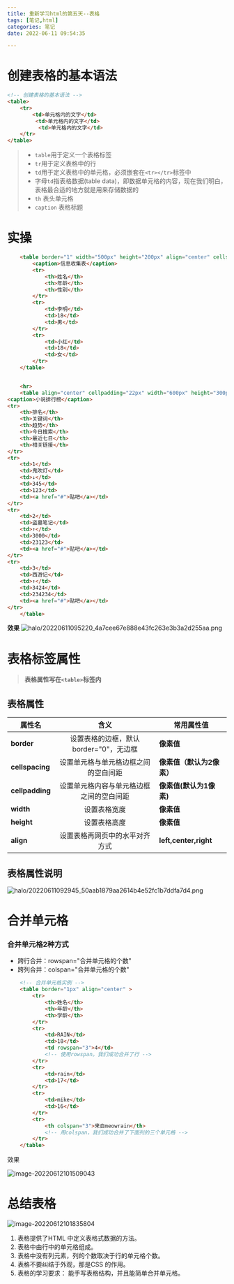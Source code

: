 ```yaml
---
title: 重新学习html的第五天--表格
tags: [笔记,html]
categories: 笔记
date: 2022-06-11 09:54:35

---
```


# 创建表格的基本语法

```html
<!-- 创建表格的基本语法 -->
<table>
    <tr>
        <td>单元格内的文字</td>
         <td>单元格内的文字</td>
          <td>单元格内的文字</td>
    </tr>
</table>
```

> - `table`用于定义一个表格标签
> - `tr`用于定义表格中的行
> - `td`用于定义表格中的单元格，必须嵌套在`<tr></tr>`标签中
> - 字母`td`指表格数据(table data)，即数据单元格的内容，现在我们明白，表格最合适的地方就是用来存储数据的
> - `th` 表头单元格
> - `caption` 表格标题

# 实操

```html
    <table border="1" width="500px" height="200px" align="center" cellspacing="5px"> 
        <caption>信息收集表</caption>
        <tr>
            <th>姓名</th>
            <th>年龄</th>
            <th>性别</th>
        </tr>
        <tr>
            <td>李明</td>
            <td>18</td>
            <td>男</td>
        </tr>
        <tr>
            <td>小红</td>
            <td>18</td>
            <td>女</td>
        </tr>
    </table>


    <hr>
    <table align="center" cellpadding="22px" width="600px" height="300px" border="1px" cellspacing="0px">
<caption>小说排行榜</caption>
<tr>
    <th>排名</th>
    <th>关键词</th>
    <th>趋势</th>
    <th>今日搜索</th>
    <th>最近七日</th>
    <th>相关链接</th>
</tr>
<tr>
    <td>1</td>
    <td>鬼吹灯</td>
    <td>↓</td>
    <td>345</td>
    <td>123</td>
    <td><a href="#">贴吧</a></td>
</tr>
<tr>
    <td>2</td>
    <td>盗墓笔记</td>
    <td>↑</td>
    <td>3000</td>
    <td>23123</td>
    <td><a href="#">贴吧</a></td>
</tr>
<tr>
    <td>3</td>
    <td>西游记</td>
    <td>↑</td>
    <td>3424</td>
    <td>234234</td>
    <td><a href="#">贴吧</a></td>
</tr>
    </table>
```

**效果**
![halo/20220611095220_4a7cee67e888e43fc263e3b3a2d255aa.png](https://halo-1257218791.cos.ap-beijing.myqcloud.com/halo/20220611095220_4a7cee67e888e43fc263e3b3a2d255aa.png)

# 表格标签属性

> **表格属性写在`<table>`标签内**

## 表格属性

| 属性名          |                   含义                   | 常用属性值                |
| --------------- | :--------------------------------------: | ------------------------- |
| **border**      |  设置表格的边框，默认border="0"，无边框  | **像素值**                |
| **cellspacing** |   设置单元格与单元格边框之间的空白间距   | **像素值（默认为2像素）** |
| **cellpadding** | 设置单元格内容与单元格边框之间的空白间距 | **像素值(默认为1像素)**   |
| **width**       |               设置表格宽度               | **像素值**                |
| **height**      |               设置表格高度               | **像素值**                |
| **align**       |      设置表格再网页中的水平对齐方式      | **left,center,right**     |

## 表格属性说明

![halo/20220611092945_50aab1879aa2614b4e52fc1b7ddfa7d4.png](https://halo-1257218791.cos.ap-beijing.myqcloud.com/halo/20220611092945_50aab1879aa2614b4e52fc1b7ddfa7d4.png)





# 合并单元格

###  合并单元格2种方式

* 跨行合并：rowspan="合并单元格的个数"      
* 跨列合并：colspan="合并单元格的个数"

```html
    <!-- 合并单元格实例 -->
    <table border="1px" align="center" >
        <tr>
            <th>姓名</th>
            <th>年龄</th>
            <th>学龄</th>
        </tr>
        <tr>
            <td>RAIN</td>
            <td>18</td>
            <td rowspan="3">4</td>
            <!-- 使用rowspan。我们成功合并了行 -->
        </tr>
        <tr>
            <td>rain</td>
            <td>17</td>
        </tr>
        <tr>
            <td>mike</td>
            <td>16</td>
        </tr>
        <tr>
            <th colspan="3">来自meowrain</th>  
            <!-- 用colspan，我们成功合并了下面列的三个单元格 -->
        </tr>
    </table>
```

效果

![image-20220612101509043](https://halo-1257218791.cos.ap-beijing.myqcloud.com/halo/image-20220612101509043.png)

# 总结表格

![image-20220612101835804](https://halo-1257218791.cos.ap-beijing.myqcloud.com/halo/image-20220612101835804.png)

1. 表格提供了HTML 中定义表格式数据的方法。
2. 表格中由行中的单元格组成。
3. 表格中没有列元素，列的个数取决于行的单元格个数。
4. 表格不要纠结于外观，那是CSS 的作用。
5. 表格的学习要求：  能手写表格结构，并且能简单合并单元格。
